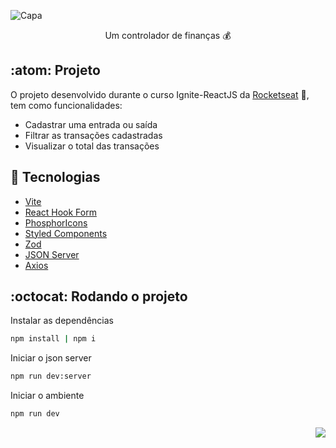 ![Capa](https://user-images.githubusercontent.com/28010081/210129579-30e899e4-a269-447b-9988-b67676a78c98.png)

<p align="center">
  Um controlador de finanças 💰
</p>


## :atom: Projeto

O projeto desenvolvido durante o curso Ignite-ReactJS da <a href="https://www.rocketseat.com.br/">Rocketseat</a> 🚀, tem como funcionalidades:
- Cadastrar uma entrada ou saída
- Filtrar as transações cadastradas
- Visualizar o total das transações

## 🔧 Tecnologias
- <a href="https://vitejs.dev/">Vite</a>
- <a href="https://react-hook-form.com/">React Hook Form</a>
- <a href="https://phosphoricons.com/">PhosphorIcons</a>
- <a href="https://styled-components.com/">Styled Components</a>
- <a href="https://zod.dev/">Zod</a>
- <a href="https://github.com/typicode/json-server">JSON Server</a>
- <a href="https://axios-http.com/ptbr/docs/intro">Axios</a>

## :octocat: Rodando o projeto

Instalar as dependências

```sh
npm install | npm i
```

Iniciar o json server

```sh
npm run dev:server
```

Iniciar o ambiente

```sh
npm run dev
```

<p align="right">
  <a href="https://github.com/ohperes">
    <img src="https://img.shields.io/badge/Made%20by-ohperes-green">
  </a>
</p>
